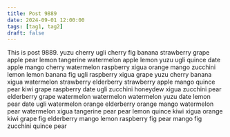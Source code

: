 ```yaml
---
title: Post 9889
date: 2024-09-01 12:00:00
tags: [tag1, tag2]
draft: false
---
```

This is post 9889.
yuzu
cherry
ugli
cherry
fig
banana
strawberry
grape
apple
pear
lemon
tangerine
watermelon
apple
lemon
yuzu
ugli
quince
date
apple
mango
cherry
watermelon
raspberry
xigua
orange
mango
zucchini
lemon
lemon
banana
fig
ugli
raspberry
xigua
grape
yuzu
cherry
banana
xigua
watermelon
strawberry
elderberry
strawberry
apple
mango
quince
pear
kiwi
grape
raspberry
date
ugli
zucchini
honeydew
xigua
zucchini
pear
elderberry
grape
watermelon
watermelon
watermelon
yuzu
date
lemon
pear
date
ugli
watermelon
orange
elderberry
orange
mango
watermelon
pear
watermelon
xigua
tangerine
pear
pear
lemon
quince
kiwi
xigua
orange
kiwi
grape
fig
elderberry
mango
lemon
raspberry
fig
pear
mango
fig
zucchini
quince
pear
